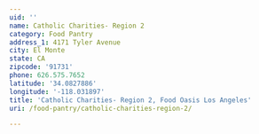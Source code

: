 ```yaml
---
uid: ''
name: Catholic Charities- Region 2
category: Food Pantry
address_1: 4171 Tyler Avenue
city: El Monte
state: CA
zipcode: '91731'
phone: 626.575.7652
latitude: '34.0827886'
longitude: '-118.031897'
title: 'Catholic Charities- Region 2, Food Oasis Los Angeles'
uri: /food-pantry/catholic-charities-region-2/

---
```

